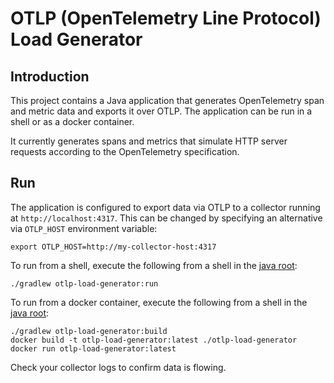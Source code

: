 # OTLP (OpenTelemetry Line Protocol) Load Generator

## Introduction

This project contains a Java application that generates OpenTelemetry span and metric data and exports it over OTLP. The application can be run in a shell or as a docker container.

It currently generates spans and metrics that simulate HTTP server requests according to the OpenTelemetry specification.

## Run

The application is configured to export data via OTLP to a collector running at `http://localhost:4317`. This can be changed by specifying an alternative via `OTLP_HOST` environment variable:
```shell
export OTLP_HOST=http://my-collector-host:4317
```

To run from a shell, execute the following from a shell in the [java root](../):
```shell
./gradlew otlp-load-generator:run
```

To run from a docker container, execute the following from a shell in the [java root](../):
```shell
./gradlew otlp-load-generator:build
docker build -t otlp-load-generator:latest ./otlp-load-generator
docker run otlp-load-generator:latest
```

Check your collector logs to confirm data is flowing.